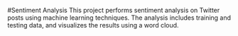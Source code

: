 #Sentiment Analysis
This project performs sentiment analysis on Twitter posts using machine learning techniques. The analysis includes training and testing data, and visualizes the results using a word cloud.
